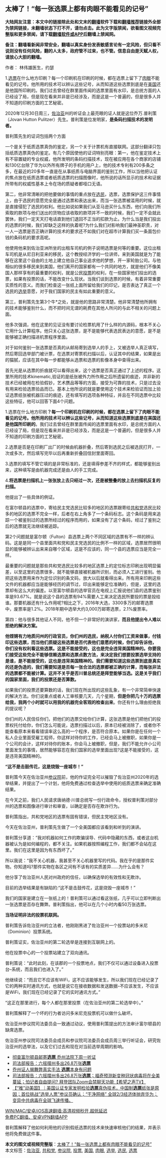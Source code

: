  <h2>太棒了！“每一张选票上都有肉眼不能看见的记号”</h2> <p class="notice"><b>大陆网友注意：本文中的链接除此处和文末的<a href="https://github.com/bannedbook/fanqiang" >翻墙</a>软件下载和<a href="https://github.com/killgcd/justmysocks/blob/master/README.md">翻墙推荐</a>链接外全部为禁网链接，未翻墙状态下打不开，请勿点击。此为文字版禁闻，欲看图文视频完整版和更多禁闻，请下载<a href="https://github.com/bannedbook/fanqiang">翻墙软件或APP</a>后翻墙上禁闻网。</p><p>备注：翻墙看新闻非常安全，翻墙以真实身份发表敏感言论有一定风险，但只看不说则没有任何风险，翻的人太多，政府管不过来，也不管。信息自由是天赋人权，请放心大胆的翻墙。</b></p>  <div class="entry"> <p>作者： 林伟雄医生，约瑟</p> <p id="summary">1.<a href="https://www.bannedbook.org/bnews/tag/%E9%80%89%E7%A5%A8/" class="st_tag internal_tag" rel="tag" title="标签 选票 下的日志">选票</a>在什么地方印刷？每一个印刷机在印刷的时候，都在选票上留下了<a href="https://www.bannedbook.org/bnews/tag/%E8%82%89%E7%9C%BC/" class="st_tag internal_tag" rel="tag" title="标签 肉眼 下的日志">肉眼</a>不能看见的记号。他所用的技术可以辨认这些记号，从而知道这些选票到底是在<a href="https://www.bannedbook.org/bnews/tag/%e7%be%8e%e5%9b%bd/" class="st_tag internal_tag" rel="tag" title="标签 美国 下的日志">美国</a>还是他国所印刷的。我们过去曾经在群里面传闻的选票里面有水印，是总统方面的人已经设了局，但是现在看来并非是已经涉及，而是这是一个普遍的，但是很多人并不知道的印刷方面的工艺秘密。</p> <p>2020年12月30日周三，<a href="https://www.bannedbook.org/bnews/tag/%E4%BD%90%E6%B2%BB%E4%BA%9A/" class="st_tag internal_tag" rel="tag" title="标签 佐治亚 下的日志">佐治亚</a>州的听证会上最亮眼的证人就是这位乔万.普利策（Jovan Hutton Pulitzer）先生。普利策是位发明家，<strong>是条码扫描技术的发明者。</strong></p> <p><strong></strong></p> <p>普利策先生的证词包括两个方面</p> <p>一个是关于纸质选票真伪的鉴定，另一个关于计票机有直接联网。这部分翻译只包括纸质选票真伪的鉴定。有几个原因使他的证词特别亮眼：第一，他在鉴定技术上有不容置疑的专业权威，他所发明的条码扫描技术，现在被应用在各个商家的店铺和130亿台除了华为以外所有牌子的手机的用户上，他的技术专利有200多条之多，在最近的20多年一直是在从事纸质与电脑界面的鉴别工作，所以当他把认证的焦点放在纸质选票或者纸质选票的扫描图像时，他所说的话所显示的技术和证据所带有的权威性基本上令在场的质疑者都哑口无语。</p> <p>第二，他非常清晰的把他要做的事情的重点放在<a href="https://www.bannedbook.org/bnews/tag/%E9%80%89%E6%B0%91/" class="st_tag internal_tag" rel="tag" title="标签 选民 下的日志">选民</a>，选票，选票保护这三件事情上，由于选民的意愿完全是通过选票和表达出来，而当一张选票被滥用的时候，就是直接侵犯了选民的权利。他比如说如果我们从亚马逊买什么东西，他们向我们所索取的款项与他们送出的货物应该收取的款项并不一致的时候，我们一定不会就此罢休，我们一定天天打电话直到他们退回不正当的扣款为止。为什么当是我们投出的选票的时候，我们却缺乏这样的执着呢?为什么我们对影响我们最神圣职责，对一人一选票是否正确计算的技术的要求还不如我们对在超市计算我们买一条面包价钱的条码机的要求高呢。</p> <p>他使用他来到佐治亚洲所坐的出租车司机的例子说明选票是何等的重要。这位出租车司机是从尼日利亚来的移民，这个教授经济学的一位讲师，来到美国就是为了能够在这里这个自由的土地上建立他自己事业追求他的梦想，开一家轮胎公司。与他相似的很多移民来到美国，他们离开的国家都有一个共同的地方，就是他们不像美国人那样享有的最重要的权利，就是公民<a href="https://www.bannedbook.org/bnews/tag/%E6%8A%95%E7%A5%A8/" class="st_tag internal_tag" rel="tag" title="标签 投票 下的日志">投票</a>的权利，在一些国家他们投出的选票，如果有投票的话，不能改变什么现状。当我们谈到选票的时候，有着非常重要实质性的意义。而我们检查这一张纸上面所留给我们的印记，是否表达了真正一个选民的<a href="https://www.bannedbook.org/bnews/tag/%e9%80%89%e4%b8%be/" class="st_tag internal_tag" rel="tag" title="标签 选举 下的日志">选举</a>意愿，对于我们国家的民主有如此重要的意义。</p> <p>第三，普利策先生第3个牛*之处，就是他的思路非常清楚。他非常清楚他所拥有的技术能够鉴别什么，而不把时间无谓的耗费在其他人所问的与此不相关的问题上面。</p> <p>他多次强调，他在这里的见证没有要讨论检票机用了什么样的内源码，根本不关心它用什么计算程序。他只关心这张选票，是不是能够代表选民表达的意愿，是不是能够被正确扫描进机票程序里面。</p> <p>对于如何鉴别一张选票是否真的从邮局寄到选举人的手上，又被选举人真正填写，然后寄回选举部门被计票，在选票对寄票机扫描以后，认证其中的结果，如果是出的猫腻，应该在其中每一步都能够从选票和选票的影像本身中查得出来。</p>  <p>首先光是从选票的折痕就可以看得出来，这个选票是否真正通过了上述的程序。这里所用的技术kinematic,验证的是纸张被外力所作用之后所遗留的痕迹，并非新的技术已经被用在检验假钞，艺术赝品等等的方面，接受为可靠的技术，只是过去没有用来检验选票验品而已。基本上他所说的就是要使用这个技术来检验证而加上验证选票纸张被机器压过的痕迹，还有填写的选项各种特征，并且在不同选票中比较这些特征，他可以回答下面4个问题。</p> <p>1.选票在什么地方印刷<strong>？每一个印刷机在印刷的时候，都在选票上留下了肉眼不能看见的记号。他所用的技术可以辨认这些记号，从而知道这些选票到底是在美国还是他国所印刷的</strong>。我们过去曾经在群里面传闻的选票里面有水印，是总统方面的人已经设了局，但是现在看来并非是已经涉及，而是这是一个普遍的，但是很多人并不知道的印刷方面的工艺秘密。</p> <p>2.选票是否是在印刷厂出厂的时候由机器折叠，然后寄到选民之后被选民打开，一次或多次，然后填写完毕以后再重新折叠回信封里面寄回。</p> <p>3.选票的填写不管它填的是非常标准的，还是填得参差不齐的样式，都能够鉴别出来，这种填写是由机器完成还是由人的手工完成。</p> <p>4.<strong>将选票是扫描机上一张张放上去只经过一次，还是被整叠的放上去扫描机反复的扫描。</strong></p> <p>他提出了一些具体的例证。</p> <p>在富尔顿县的选票中，寄给民主党选民比较多的地区的选票跟寄给<a href="https://www.bannedbook.org/bnews/tag/%e5%85%b1%e5%92%8c%e5%85%9a/" class="st_tag internal_tag" rel="tag" title="标签 共和党 下的日志">共和党</a>选民比较多的地区的选票不完全一样，后者在右上角多了一个条码标志。这个条码是用来追踪一个被鉴别过的选票所经过的程序而用的，如果没有了这个条码，经过了鉴别之后的选票就无法继续被追踪。</p> <p>第2个问题就是富尔顿（Fulton）县选票上两个不同区域的选票有不一样的辨认码。这是是同一个县里面共和党和民主党选民的比例不一样的区域，选票居然很明显的能够被辨认出来来自哪个区域，这是不应该的，同一个县的选票应当是完全一样。</p> <p>最重要的问题就是那些共和党选民比较多的地区选票上的定位标志印刷出现明显偏差，以至这里的选票很多，就不能够直接被机器所识别，而必须人工进行鉴别。他把这些选票用来作为定位识别的条文码，放大以后就看得出来。所有用来印刷这些文件的机器都应当是能够经历的调节过，印出来能够定位准确的，但是，这里的选票却有这么大的偏差。以至富尔顿县的选举官员在电视上汇报说他们县的选票鉴别率是93.67%。就是说这个县的选票有94%需要人工来决定选民所要投的票是投给谁。那要机器还有什么作用呢?相比之下，2016年大选，3300多万的邮寄选票中，废票率是1.2%。2018年期中选举大约3,000万邮寄选票，2.1%废票率。</p> <p>第四：他与很多其他证人不同，他不但一个非常好的演讲家，<strong>而且他提出令人难以拒绝的解决方案。</strong></p> <p><strong>他铿锵有力地质问州的行政官员，你们州的选民，纳税人付你们工资来做事，付钱印这些选票，而当他们质疑这些选票是否代表他们意愿的时候，你们却告诉他， 你们没有权利看这些选票。这是不能接受的，这也是完全违背美国精神的。你要我们接受这些完全不能够信赖选票和选票点数方法，来决定我们想要投票选举支持的是谁，是不能接受的，这也是违背美国精神的。我们需要知道这些选票到底是真实的还是伪造的，我们需要知道是否每一张合法的选票都被正确的计算，而每张非法的选票都不能被计算。这并不关乎是否川普总统还是拜登能够当选。这是关乎我们的国家里面，我们的投票还是否算数。</strong></p>  <p>如果我们的投票还要算数的话，我们现在所出现的这些乱象，有一个非常简单快速的解决方法。你们说重点或者人工审核要几天，几个星期，<strong>但是你把几十万的选票给我，我两个小时就可以用我的机器完全客观的检查出来</strong>。你还有什么理由拒绝我的提议呢？</p> <p>你们州的人民信任你们，把他们的选票交给你们计算，这张选票是他们把他们的投票权托付给你，你们怎么可能说，选票扫描过以后，原本已经被消除了，或者你不能查看原本来看看错误率这么高的一个程序，是否符合原本。如果你是在任何一个私人企业里面受雇工程师，你这样对待你的工作，已经会马上被撤职，如果你是一个公司的会计，这样对待你的账本，你会马上被撤职，但是，我们不能允许小公司里面发生的事情，居然能够容忍在我们国家的选举里面出现?这是不能接受的，这是违背美国精神的。</p> <p><strong>“这不是击鼓传花，这是烧毁一座城市！”</strong></p> <p>普利策今天在佐治亚州<a href="https://www.bannedbook.org/bnews/tag/%e5%8f%82%e8%ae%ae%e9%99%a2/" class="st_tag internal_tag" rel="tag" title="标签 参议院 下的日志">参议院</a>前，他的作证完全可以摧毁了佐治亚州2020年的选举结果，并提出了一个计划，他将免费通过检查选举中使用的纸质选票来确定准确结果。</p> <p>在今天之前，我们人民请求唐纳德·川普总统写一份行政命令，授权普利策对部分州的选票和图像进行审计和审查，以确定是否存在欺诈行为。</p> <p>普利策指出，共和党地区的选票有固有错误，但民主党地区没有。</p> <p>今天在佐治亚州，普利策先生做了一个全美国都应该看到和听到的演讲。</p> <p>普利策分享道：“我对机器如何工作的欺骗误导、代码中隐藏的东西，或者这台机器被认为是如何编程的，都不关注。如果机器按照编程工作，我们都不会站在这里。我们在这里是因为有东西坏了。”</p> <p>所以我说：“我不关心机器，我甚至不关心机器里写的代码。我在乎的是那件实物。你知道吗?那件实物在各区之间有不该有的实质差异……为什么会有？</p> <p>他分享了佐治亚州人民对州政府的信任，以确保选举的有效性和无欺诈。</p> <p>目前的选举结果是有缺陷的:“这不是击鼓传花，这是烧毁一座城市！”</p>  <p>我们的国家是建立在一张纸上的！普利策可以通过看这张纸，几乎可以立即判断出一张选票是否存在舞弊。普利策指出，他可以在几个小时内看50万张选票。</p> <p><strong>当场证明非法的投票机联网。</strong></p> <p>普利策告诉佐治亚州的立法者，他刚刚黑进了佐治亚州一个投票站的多米尼（Dominion）投票系统。</p> <p>普利策证实，佐治亚州的第二轮选举是连接到互联网上的。</p> <p>他在投票中心的一个投票站建立了双向通讯。</p> <p>普利策说：“此时此刻，在该郡的一个投票地点，我们不仅可以通过设备进入投票台–系统，而且我们也进入了。”</p> <p>他继续说：“而且它不应该有WiFi，这不应该能够发生，所以我们现在已经记录了它的两种实时通讯方式，也就是说它在接收数据和发送数据&#8211;不应该发生，不应该是WiFi，我们现在已经记录了它的实时通讯方式。”</p> <p>“这正在那里进行，每个人都在那里投票（在佐治亚州的第二轮选举中）。”</p> <p>普利策解释了一个坏的行为者访问多米尼克投票机可以做什么破坏。</p> <p>佐治亚州参议院司法委员会一致通过动议，使用普利策提出的方法审计富尔顿县的缺席选票。</p> <p>佐治亚州参议院司法委员会成员和参议院司法委员会成员周三举行听证会，研究佐治亚州的选举法，以及它们过去和现在对当前选举周期的影响。</p>  <ul class='op-related-articles' title='相关阅读'> <li><a href='https://www.bannedbook.org/bnews/cnnews/20210101/1459029.html' target='_blank'>彻查富尔顿县邮寄<b>选票</b> 乔州法院下周一听证</a></li> <li><a href='https://www.bannedbook.org/bnews/taiwannews/20210101/1459014.html' target='_blank'>司法部报告：六摇摆州多出26.8万张<b>选票</b></a></li> <li><a href='https://www.bannedbook.org/bnews/taiwannews/20210101/1459008.html' target='_blank'>乔州证人揭舞弊真实手法 <b>选票</b>本身有问题</a></li> <li><a href='https://www.bannedbook.org/bnews/cbnews/20210101/1458989.html' target='_blank'>司法部报告：六摇摆州多出26.8万张<b>选票</b>；福奇预测新变种冠状病毒将在全美蔓延；怕记者自由提问? 拜登团队Zoom会禁聊天功能【希望之声TV】</a></li> <li><a href='https://www.bannedbook.org/bnews/bannedvideo/20210101/1458960.html' target='_blank'>【“推”动美国】｜美国认证专家发明检验<b>选票</b>真伪技术，中国制<b>选票</b>纸张是原因；首位挑战”选举人票”参议员确认；“干净网络” 全球2/3经济体抛弃华为；变异中共病毒在全球飞速传播。</a></li> </ul> <p class="texttj"> <a href="https://github.com/bannedbook/fanqiang/wiki/V2ray%E6%9C%BA%E5%9C%BA" target="_blank">WIN/MAC/安卓/iOS高速翻墙:高清视频秒开,超低延迟</a><br/> <a href="https://github.com/bannedbook/fanqiang/wiki/%E7%A6%81%E9%97%BB%E7%BD%91%E5%AE%89%E5%8D%93%E7%BF%BB%E5%A2%99%E6%96%B0%E9%97%BBAPP" target="_blank">免费PC翻墙、安卓VPN翻墙APP</a></p><p>普利策解释了他如何利用他的识别假纸选票的技术来快速审核他们的结果，并表示他将免费做这件事。</p><a name='sharetosocial'></a>       <div><b>本文的图文或视频完整版</b>：<a href='https://www.bannedbook.org/bnews/topimagenews/20210101/1459089.html'>太棒了！“每一张选票上都有肉眼不能看见的记号”</a></div>  </div><!--END ENTRY--> <div class="postfooter"> <div>本文标签：<a href="https://www.bannedbook.org/bnews/tag/%E4%BD%90%E6%B2%BB%E4%BA%9A/" rel="tag">佐治亚</a>, <a href="https://www.bannedbook.org/bnews/tag/%e5%85%b1%e5%92%8c%e5%85%9a/" rel="tag">共和党</a>, <a href="https://www.bannedbook.org/bnews/tag/%e5%8f%82%e8%ae%ae%e9%99%a2/" rel="tag">参议院</a>, <a href="https://www.bannedbook.org/bnews/tag/%E6%8A%95%E7%A5%A8/" rel="tag">投票</a>, <a href="https://www.bannedbook.org/bnews/tag/%e7%be%8e%e5%9b%bd/" rel="tag">美国</a>, <a href="https://www.bannedbook.org/bnews/tag/%E8%82%89%E7%9C%BC/" rel="tag">肉眼</a>, <a href="https://www.bannedbook.org/bnews/tag/%e9%80%89%e4%b8%be/" rel="tag">选举</a>, <a href="https://www.bannedbook.org/bnews/tag/%E9%80%89%E6%B0%91/" rel="tag">选民</a>, <a href="https://www.bannedbook.org/bnews/tag/%E9%80%89%E7%A5%A8/" rel="tag">选票</a></div>  </div><!--END POSTFOOTER--> 